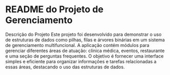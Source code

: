 # README do Projeto de Gerenciamento
Descrição do Projeto
Este projeto foi desenvolvido para demonstrar o uso de estruturas de dados como pilhas, filas e árvores binárias em um sistema de gerenciamento multifuncional. A aplicação contém módulos para gerenciar diferentes áreas de atuação: clínica médica, eventos, restaurante e uma seção de perguntas frequentes. O objetivo é fornecer uma interface simples e eficiente para organizar informações e tarefas relacionadas a essas áreas, destacando o uso das estruturas de dados.
